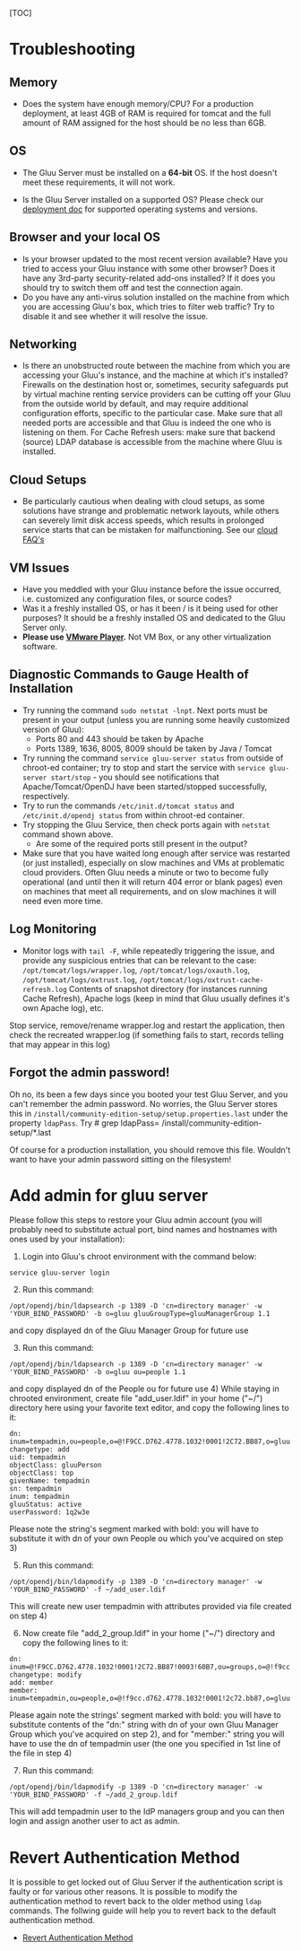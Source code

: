 [TOC]
# Troubleshooting
## Memory
- Does the system have enough memory/CPU? For a production deployment, at least 4GB of RAM is required for tomcat and the full amount of RAM assigned for the host should be no less than 6GB. 

## OS
- The Gluu Server must be installed on a **64-bit** OS. If the host doesn't meet these requirements, it will not work. 

- Is the Gluu Server installed on a supported OS? Please check our [deployment doc](../admin-guide/deployment/index.md#supported-operating-systems) for supported operating systems and versions. 

## Browser and your local OS
- Is your browser updated to the most recent version available? Have you tried to access your Gluu instance with some other browser? Does it have any 3rd-party security-related add-ons installed? If it does you should try to switch them off and test the connection again.
- Do you have any anti-virus solution installed on the machine from which you are accessing Gluu's box, which tries to filter web traffic? Try to disable it and see whether it will resolve the issue.

## Networking
- Is there an unobstructed route between the machine from which you are accessing your Gluu's instance, and the machine at which it's installed? Firewalls on the destination host or, sometimes, security safeguards put by virtual machine renting service providers can be cutting off your Gluu from the outside world by default, and may require additional configuration efforts, specific to the particular case. Make sure that all needed ports are accessible and that Gluu is indeed the one who is listening on them. For Cache Refresh users: make sure that backend (source) LDAP database is accessible from the machine where Gluu is installed.

## Cloud Setups
- Be particularly cautious when dealing with cloud setups, as some solutions have strange and problematic network layouts, while others can severely limit disk access speeds, which results in prolonged service starts that can be mistaken for malfunctioning. See our [cloud FAQ's](./cloud-faq.md)

## VM Issues
- Have you meddled with your Gluu instance before the issue occurred, i.e. customized any configuration files, or source codes? 
- Was it a freshly installed OS, or has it been / is it being used for other purposes? It should be a freshly installed OS and dedicated to the Gluu Server only.
- **Please use [VMware Player](https://www.vmware.com/products/player).** Not VM Box, or any other virtualization software. 

## Diagnostic Commands to Gauge Health of Installation
- Try running the command `sudo netstat -lnpt`. Next ports must be present in your output (unless you are running some heavily customized version of Gluu):
  - Ports 80 and 443 should be taken by Apache
  - Ports 1389, 1636, 8005, 8009 should be taken by Java / Tomcat
- Try running the command `service gluu-server status` from outside of chroot-ed container; try to stop and start the service with `service gluu-server start/stop` - you should see notifications that Apache/Tomcat/OpenDJ have been started/stopped successfully, respectively.
- Try to run the commands `/etc/init.d/tomcat status` and `/etc/init.d/opendj status` from within chroot-ed container.
- Try stopping the Gluu Service, then check ports again with `netstat` command shown above. 
  - Are some of the required ports still present in the output? 
- Make sure that you have waited long enough after service was restarted (or just installed), especially on slow machines and VMs at problematic cloud providers. Often Gluu needs a minute or two to become fully operational (and until then it will return 404 error or blank pages) even on machines that meet all requirements, and on slow machines it will need even more time.

## Log Monitoring
- Monitor logs with `tail -F`, while repeatedly triggering the issue, and provide any suspicious entries that can be relevant to the case:
`/opt/tomcat/logs/wrapper.log`, `/opt/tomcat/logs/oxauth.log`, `/opt/tomcat/logs/oxtrust.log`, `/opt/tomcat/logs/oxtrust-cache-refresh.log`
Contents of snapshot directory (for instances running Cache Refresh), Apache logs (keep in mind that Gluu usually defines it's own Apache log), etc. 

Stop service, remove/rename wrapper.log and restart the application, then check the recreated wrapper.log (if something fails to start, records telling that may appear in this log)

## Forgot the admin password! 

Oh no, its been a few days since you booted your test Gluu Server, and you can't remember the admin password. No worries, the Gluu
Server stores this in `/install/community-edition-setup/setup.properties.last` under the property `ldapPass`. Try 
    # grep ldapPass= /install/community-edition-setup/*.last

Of course for a production installation, you should remove this file. Wouldn't want to have your admin password sitting on the filesystem!

# Add admin for gluu server

Please follow this steps to restore your Gluu admin account (you will probably need to substitute actual port, bind names and hostnames with ones used by your installation):

1) Login into Gluu's chroot environment with the command below:

`service gluu-server login`

2) Run this command:

`/opt/opendj/bin/ldapsearch -p 1389 -D 'cn=directory manager' -w 'YOUR_BIND_PASSWORD' -b o=gluu gluuGroupType=gluuManagerGroup 1.1`

and copy displayed dn of the Gluu Manager Group for future use

3) Run this command:

`/opt/opendj/bin/ldapsearch -p 1389 -D 'cn=directory manager' -w 'YOUR_BIND_PASSWORD' -b o=gluu ou=people 1.1`

and copy displayed dn of the People ou for future use
4) While staying in chrooted environment, create file "add_user.ldif" in your home ("~/") directory here using your favorite text editor, and copy the following lines to it:
```
dn: inum=tempadmin,ou=people,o=@!F9CC.D762.4778.1032!0001!2C72.BB87,o=gluu
changetype: add
uid: tempadmin
objectClass: gluuPerson
objectClass: top
givenName: tempadmin
sn: tempadmin
inum: tempadmin
gluuStatus: active
userPassword: 1q2w3e
```
Please note the string's segment marked with bold: you will have to substitute it with dn of your own People ou which you've acquired on step 3)

5) Run this command:

`/opt/opendj/bin/ldapmodify -p 1389 -D 'cn=directory manager' -w 'YOUR_BIND_PASSWORD' -f ~/add_user.ldif`

This will create new user tempadmin with attributes provided via file created on step 4)

6) Now create file "add_2_group.ldif" in your home ("~/") directory and copy the following lines to it:
```
dn: inum=@!F9CC.D762.4778.1032!0001!2C72.BB87!0003!60B7,ou=groups,o=@!f9cc.d762.4778.1032!0001!2c72.bb87,o=gluu
changetype: modify
add: member
member: inum=tempadmin,ou=people,o=@!f9cc.d762.4778.1032!0001!2c72.bb87,o=gluu
```

Please again note the strings' segment marked with bold: you will have to substitute contents of the "dn:" string with dn of your own Gluu Manager Group which you've acquired on step 2), and for "member:" string you will have to use the dn of tempadmin user (the one you specified in 1st line of the file in step 4)

7) Run this command:

`/opt/opendj/bin/ldapmodify -p 1389 -D 'cn=directory manager' -w 'YOUR_BIND_PASSWORD' -f ~/add_2_group.ldif`

This will add tempadmin user to the IdP managers group and you can then login and assign another user to act as admin.

# Revert Authentication Method
It is possible to get locked out of Gluu Server if the authentication script is faulty or for various other reasons. It is possible to modify the authentication method to revert back to the older method using `ldap` commands. The follwing guide will help you to revert back to the default authentication method.

* [Revert Authentication Method](http://www.gluu.org/docs/articles/auth-script/#reverting-authentication-method)
